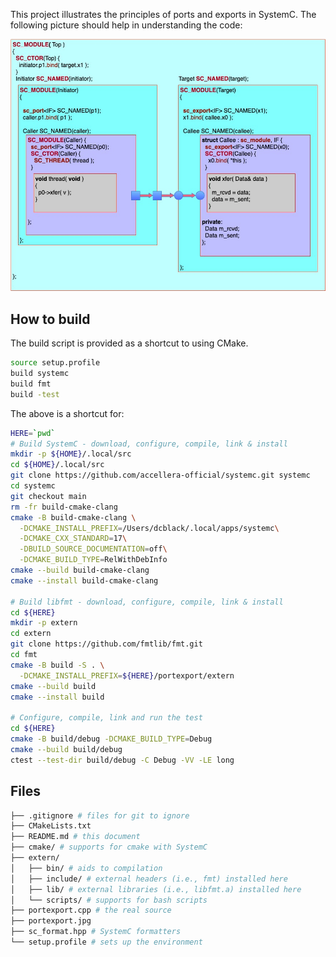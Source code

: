 This project illustrates the principles of ports and exports in SystemC. The following picture should help in understanding the code:

![portexport](portexport.jpg)

## How to build

The build script is provided as a shortcut to using CMake.

```bash
source setup.profile
build systemc
build fmt
build -test
```

The above is a shortcut for:

```bash
HERE=`pwd`
# Build SystemC - download, configure, compile, link & install
mkdir -p ${HOME}/.local/src
cd ${HOME}/.local/src
git clone https://github.com/accellera-official/systemc.git systemc
cd systemc
git checkout main
rm -fr build-cmake-clang
cmake -B build-cmake-clang \
  -DCMAKE_INSTALL_PREFIX=/Users/dcblack/.local/apps/systemc\
  -DCMAKE_CXX_STANDARD=17\
  -DBUILD_SOURCE_DOCUMENTATION=off\
  -DCMAKE_BUILD_TYPE=RelWithDebInfo
cmake --build build-cmake-clang
cmake --install build-cmake-clang

# Build libfmt - download, configure, compile, link & install
cd ${HERE}
mkdir -p extern
cd extern
git clone https://github.com/fmtlib/fmt.git
cd fmt
cmake -B build -S . \
  -DCMAKE_INSTALL_PREFIX=${HERE}/portexport/extern
cmake --build build
cmake --install build

# Configure, compile, link and run the test
cd ${HERE}
cmake -B build/debug -DCMAKE_BUILD_TYPE=Debug
cmake --build build/debug
ctest --test-dir build/debug -C Debug -VV -LE long
```

## Files

```sh
├── .gitignore # files for git to ignore
├── CMakeLists.txt
├── README.md # this document
├── cmake/ # supports for cmake with SystemC
├── extern/
│   ├── bin/ # aids to compilation
│   ├── include/ # external headers (i.e., fmt) installed here
│   ├── lib/ # external libraries (i.e., libfmt.a) installed here
│   └── scripts/ # supports for bash scripts
├── portexport.cpp # the real source
├── portexport.jpg 
├── sc_format.hpp # SystemC formatters
└── setup.profile # sets up the environment
```

